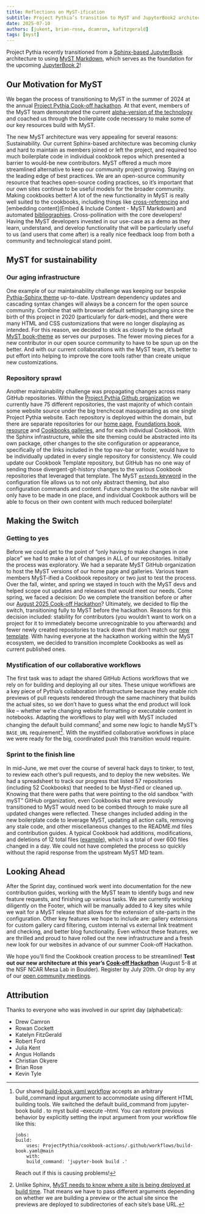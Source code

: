 ```yaml
---
title: Reflections on MyST-ification
subtitle: Project Pythia’s transition to MyST and JupyterBook2 architecture
date: 2025-07-10
authors: [jukent, brian-rose, dcamron, kafitzgerald]
tags: [myst]
---
```


Project Pythia recently transitioned from a [Sphinx-based JupyterBook](https://jupyterbook.org/en/stable/intro.html) architecture to using [MyST Markdown](https://mystmd.org/), which serves as the foundation for the upcoming [JupyterBook 2](https://next.jupyterbook.org/)!

## Our Motivation for MyST
We began the process of transitioning to MyST in the summer of 2024 at the annual [Project Pythia Cook-off hackathon](https://projectpythia.org/posts/new-cookbooks). At that event, members of the MyST team demonstrated the current [alpha-version of the technology](https://executablebooks.org/en/latest/blog/2024-06-14-project-pythia-mystmd/) and coached us through the boilerplate code necessary to make some of our key resources build with MyST.

The new MyST architecture was very appealing for several reasons:
Sustainability. Our current Sphinx-based architecture was becoming clunky and hard to maintain as members joined or left the project, and required too much boilerplate code in individual cookbook repos which presented a barrier to would-be new contributors. MyST offered a much more streamlined alternative to keep our community project growing.
Staying on the leading edge of best practices. We are an open-source community resource that teaches open-source coding practices, so it’s important that our own sites continue to be useful models for the broader community.
Making cookbooks better! A lot of the new functionality in MyST is really well suited to the cookbooks, including things like [cross-referencing](https://mystmd.org/guide/cross-references) and [embedding content](Embed & Include Content - MyST Markdown) and automated [bibliographies](https://mystmd.org/guide/citations).
Cross-pollination with the core developers! Having the MyST developers invested in our use-case as a demo as they learn, understand, and develop functionality that will be particularly useful to us (and users that come after) is a really nice feedback loop from both a community and technological stand point.

## MyST for sustainability
### Our aging infrastructure
One example of our maintainability challenge was keeping our bespoke [Pythia-Sphinx theme](https://github.com/ProjectPythia/sphinx-pythia-theme) up-to-date. Upstream dependency updates and cascading syntax changes will always be a concern for the open source community. Combine that with browser default settingschanging since the birth of this project in 2020 (particularly for dark-mode), and there were many HTML and CSS customizations that were no longer displaying as intended. For this reason, we decided to stick as closely to the default [MyST book-theme](https://mystmd.org/guide/website-templates) as serves our purposes. The fewer moving pieces for a new contributor in our open source community to have to be spun up on the better. And with our current collaborations with the MyST team, it’s better to put effort into helping to improve the core tools rather than create unique new customizations.

### Repository sprawl
Another maintainability challenge was propagating changes across many GitHub repositories. Within the [Project Pythia Github organization](https://github.com/ProjectPythia/) we currently have 75 different repositories, the vast majority of which contain some website source under the big trenchcoat masquerading as one single Project Pythia website. Each repository is deployed within the domain, but there are separate repositories for our [home page](https://projectpythia.org/), [Foundations book](https://foundations.projectpythia.org/), [resource](https://projectpythia.org/resource-gallery/) and [Cookbooks galleries](https://cookbooks.projectpythia.org/), and for each individual Cookbook. With the Sphinx infrastructure, while the site theming could be abstracted into its own package, other changes to the site configuration or appearance, specifically of the links included in the top nav-bar or footer, would have to be individually updated in every single repository for consistency. We could update our Cookbook Template repository, but GitHub has no one way of sending those divergent-git-history changes to the various Cookbook repositories that leveraged that template. The MyST [`extends` keyword](https://mystmd.org/guide/frontmatter#composing-myst-yml) in the configuration file allows us to not only abstract theming, but also configuration commands and content. Future changes to the site navbar will only have to be made in one place, and individual Cookbook authors will be able to focus on their own content with much reduced boilerplate!

## Making the Switch
### Getting to yes
Before we could get to the point of “only having to make changes in one place” we had to make a lot of changes in ALL of our repositories. Initially the process was exploratory. We had a separate MyST GitHub organization to host the MyST versions of our home page and galleries. Various team members MyST-ified a Cookbook repository or two just to test the process. Over the fall, winter, and spring we stayed in touch with the MyST devs and helped scope out updates and releases that would meet our needs. Come spring, we faced a decision: Do we complete the transition before or after our [August 2025 Cook-off Hackathon](https://projectpythia.org/pythia-cookoff-2025/)?
Ultimately, we decided to flip the switch, transitioning fully to MyST before the hackathon. Reasons for this decision included: stability for contributors (you wouldn’t want to work on a project for it to immediately become unrecognizable to you afterwards) and fewer newly created repositories to track down that don’t match our [new template](https://github.com/ProjectPythia/cookbook-template). With having everyone at the hackathon working within the MyST ecosystem, we decided to transition incomplete Cookbooks as well as current published ones.

### Mystification of our collaborative workflows
The first task was to adapt the shared GitHub Actions workflows that we rely on for building and deploying all our sites. These unique workflows are a key piece of Pythia’s collaboration infrastructure because they enable rich previews of pull requests rendered through the same machinery that builds the actual sites, so we don’t have to guess what the end product will look like – whether we’re changing website formatting or executable content in notebooks. Adapting the workflows to play well with MyST included changing the default build command[^buildcommand] and some new logic to handle MyST’s `BASE_URL` requirement[^baseurl]. With the mystified collaborative workflows in place we were ready for the big, coordinated push this transition would require.

### Sprint to the finish line
In mid-June, we met over the course of several hack days to tinker, to test, to review each other’s pull requests, and to deploy the new websites. We had a spreadsheet to track our progress that listed 57 repositories (including 52 Cookbooks) that needed to be Myst-ified or cleaned up. Knowing that there were paths that were pointing to the old sandbox “with myST” GitHub organization, even Cookbooks that were previously transitioned to MyST would need to be combed through to make sure all updated changes were reflected. These changes included adding in the new boilerplate code to leverage MyST, updating all action calls, removing any stale code, and other miscellaneous changes to the README.md files and contribution guides. A typical Cookbook had additions, modifications, and deletions of 12 total files ([example](https://github.com/ProjectPythia/xbatcher-ML-1-cookbook/pull/16/files)), which is a total of over 600 files changed in a day. We could not have completed the process so quickly without the rapid response from the upstream MyST MD team.

## Looking Ahead
After the Sprint day, continued work went into documentation for the new contribution guides, working with the MyST team to identify bugs and new feature requests, and finishing up various tasks. We are currently working diligently on the Footer, which will be manually added to 4 key sites while we wait for a MyST release that allows for the extension of site-parts in the configuration. Other key features we hope to include are: gallery extensions for custom gallery card filtering, custom internal vs external link treatment and checking, and better blog functionality. Even without these features, we are thrilled and proud to have rolled out the new infrastructure and a fresh new look for our websites in advance of our summer Cook-off Hackathon.

We hope you’ll find the Cookbook creation process to be streamlined! **Test out our new architecture at this year’s [Cook-off Hackathon](https://projectpythia.org/pythia-cookoff-2025/)** (August 5-8 at the NSF NCAR Mesa Lab in Boulder). Register by July 20th. Or drop by any of our [open community meetings](https://projectpythia.org/#join-us).

## Attribution
Thanks to everyone who was involved in our sprint day (alphabetical):
- Drew Camron
- Rowan Cockett
- Katelyn FitzGerald
- Robert Ford
- Julia Kent
- Angus Hollands
- Christian Okyere
- Brian Rose
- Kevin Tyle

[^buildcommand]: Our shared [build-book.yaml workflow](https://github.com/ProjectPythia/cookbook-actions/blob/main/.github/workflows/build-book.yaml) accepts an arbitrary build_command input argument to accommodate using different HTML building tools. We switched the default build_command from jupyter-book build . to myst build –execute –html. You can restore previous behavior by explicitly setting the input argument from your workflow file like this:
    ```
    jobs:
    build:
        uses: ProjectPythia/cookbook-actions/.github/workflows/build-book.yaml@main
        with:
        build_command: 'jupyter-book build .'
    ```
    Reach out if this is causing problems!

[^baseurl]: Unlike Sphinx, [MyST needs to know where a site is being deployed at build time](https://mystmd.org/guide/deployment-github-pages#base-url-configuration-for-github-pages). That means we have to pass different arguments depending on whether we are building a preview or the actual site since the previews are deployed to subdirectories of each site’s base URL.
